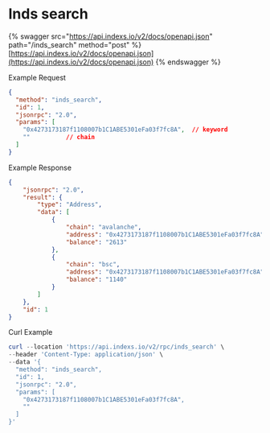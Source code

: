 # Inds search

{% swagger src="https://api.indexs.io/v2/docs/openapi.json" path="/inds_search" method="post" %}
[https://api.indexs.io/v2/docs/openapi.json](https://api.indexs.io/v2/docs/openapi.json)
{% endswagger %}

Example Request

```json
{
  "method": "inds_search",
  "id": 1,
  "jsonrpc": "2.0",
  "params": [
    "0x4273173187f1108007b1C1ABE5301eFa03f7fc8A",  // keyword 
    ""          // chain 
  ]
}
```

Example Response

```json
{
    "jsonrpc": "2.0",
    "result": {
        "type": "Address",
        "data": [
            {
                "chain": "avalanche",
                "address": "0x4273173187f1108007b1C1ABE5301eFa03f7fc8A",
                "balance": "2613"
            },
            {
                "chain": "bsc",
                "address": "0x4273173187f1108007b1C1ABE5301eFa03f7fc8A",
                "balance": "1140"
            }
        ]
    },
    "id": 1
}
```

Curl Example&#x20;

```powershell
curl --location 'https://api.indexs.io/v2/rpc/inds_search' \
--header 'Content-Type: application/json' \
--data '{
  "method": "inds_search",
  "id": 1,
  "jsonrpc": "2.0",
  "params": [
    "0x4273173187f1108007b1C1ABE5301eFa03f7fc8A",
    ""
  ]
}'
```
